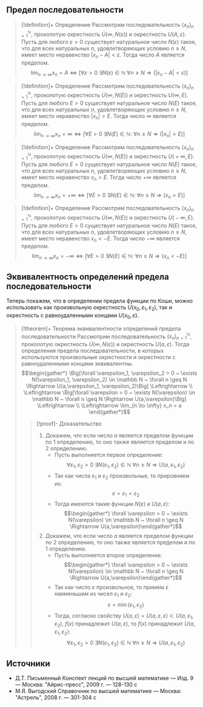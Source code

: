 ## Предел последовательности
> [!definition]+ Определение
> Рассмотрим последовательность $(x_n)_{n=1}^{\mathbb N}$, проколотую окрестность $\dot U\big(\infty, N(\varepsilon)\big)$ и окрестность $U\big(A, \varepsilon\big)$. Пусть для любого $\varepsilon > 0$ существует натуральное число $N(\varepsilon)$ такое, что для всех натуральных $n$, удовлетворяющих условию $n \geq N$, имеет место неравенство $|x_n - A| < \varepsilon$. Тогда число $A$ является пределом. $$\lim_{n \to \infty} x_n = A \Leftrightarrow \Big[\forall \varepsilon > 0 ~ \exists N(\varepsilon) \in \mathbb N ~ \forall n \geq N \Rightarrow \big(|x_n - A| < \varepsilon\big)\Big]$$

> [!definition]+ Определение
> Рассмотрим последовательность $(x_n)_{n=1}^{\mathbb N}$, проколотую окрестность $\dot U\big(\infty, N(E)\big)$ и окрестность $U\big(\infty, E\big)$. Пусть для любого $E > 0$ существует натуральное число $N(E)$ такое, что для всех натуральных $n$, удовлетворяющих условию $n \geq N$, имеет место неравенство $|x_n| > E$. Тогда число $\infty$ является пределом. $$\lim_{n \to \infty} x_n = \infty \Leftrightarrow \Big[\forall E > 0 ~ \exists N (E) \in \mathbb N \colon ~ \forall n \geqslant N \Rightarrow \big(|x_n| > E\big)\Big]$$

> [!definition]+ Определение
> Рассмотрим последовательность $(x_n)_{n=1}^{\mathbb N}$, проколотую окрестность $\dot U\big(\infty, N(E)\big)$ и окрестность $U\big(+\infty, E\big)$. Пусть для любого $E > 0$ существует натуральное число $N(E)$ такое, что для всех натуральных $n$, удовлетворяющих условию $n \geq N$, имеет место неравенство $x_n > E$. Тогда число $+\infty$ является пределом. $$\lim_{n \to \infty} x_n = +\infty \Leftrightarrow \Big[\forall E > 0 ~ \exists N (E) \in \mathbb N \colon ~ \forall n \geqslant N \Rightarrow \big(x_n > E\big)\Big]$$

> [!definition]+ Определение
> Рассмотрим последовательность $(x_n)_{n=1}^{\mathbb N}$, проколотую окрестность $\dot U\big(\infty, N(E)\big)$ и окрестность $U\big(-\infty, E\big)$. Пусть для любого $E > 0$ существует натуральное число $N(E)$ такое, что для всех натуральных $n$, удовлетворяющих условию $n \geq N$, имеет место неравенство $x_n < -E$. Тогда число $-\infty$ является пределом. $$\lim_{n \to \infty} x_n = -\infty \Leftrightarrow \Big[\forall E > 0 ~ \exists N (E) \in \mathbb N \colon ~ \forall n \geqslant N \Rightarrow \big(x_n < -E\big)\Big]$$

## Эквивалентность определений предела последовательности
Теперь покажем, что в определении предела функции по Коши, можно использовать как произвольную окрестность $U(x_0,\varepsilon_1, \varepsilon_2)$, так и окрестность с равноудаленными концами $U(x_0,\varepsilon)$.

> [!theorem]+ Теорема эквивалентности определений предела последовательности
> Рассмотрим последовательность $(x_n)_{n=1}^{\mathbb N}$, проколотую окрестность $\dot U\big(\infty, N(\varepsilon)\big)$ и окрестность $U\big(a, \varepsilon\big)$. Тогда определения предела последовательности, в которых используются произвольные окрестности и окрестности с равноудаленными концами эквивалентны. $$\begin{gather*} \Big[\forall \varepsilon_1, \varepsilon_2  > 0 ~ \exists N(\varepsilon_1, \varepsilon_2) \in \mathbb N ~ \forall n \geq N \Rightarrow U(a,\varepsilon_1, \varepsilon_2)\Big] \Leftrightarrow \\ \Leftrightarrow \Big[\forall \varepsilon > 0 ~ \exists N(\varepsilon) \in \mathbb N ~ \forall n \geq N \Rightarrow U(a,\varepsilon)\Big] \Leftrightarrow \\ \Leftrightarrow \lim_{n \to \infty} x_n = a \end{gather*}$$
> > [!proof]- Доказательство
> > 1. Докажем, что если число $a$ является пределом функции по $1$ определению, то оно также является пределом и по $2$ определению.
> > 	* Пусть выполняется первое определение: $$\forall \varepsilon_1, \varepsilon_2  > 0 ~ \exists N(\varepsilon_1, \varepsilon_2) \in \mathbb N ~ \forall n \geq N \Rightarrow U(a,\varepsilon_1, \varepsilon_2)$$
> > 	* Так как числа $\varepsilon_1$ и $\varepsilon_2$ произвольные, то прировняем их: $$\varepsilon = \varepsilon_1 = \varepsilon_2$$
> > 	* Тогда имеются такие функции $N(\varepsilon)$ и $U(a,\varepsilon)$: $$\begin{gather*} \forall \varepsilon > 0 ~ \exists N(\varepsilon) \in \mathbb N ~ \forall n \geq N \Rightarrow U(a,\varepsilon)\end{gather*}$$
> > 2. Докажем, что если число $a$ является пределом функции по $2$ определению, то оно также является пределом и по $1$ определению.
> > 	* Пусть выполняется второе определение: $$\begin{gather*} \forall \varepsilon > 0 ~ \exists N(\varepsilon) \in \mathbb N ~ \forall n \geq N \Rightarrow U(a,\varepsilon)\end{gather*}$$
> > 	* Так как число $\varepsilon$ произвольное, то примем $\varepsilon$ наименьшим из чисел $\varepsilon_1$ и $\varepsilon_2$: $$\varepsilon = \min\big(\varepsilon_1, \varepsilon_2\big)$$
> > 	* Тогда, согласно свойству $U(a,\varepsilon) = U(a,\varepsilon,\varepsilon) \subset U(a, \varepsilon_1, \varepsilon_2)$, $f(x)$ принадлежит $U(a,\varepsilon)$, то $f(x)$ принадлежит $U(a, \varepsilon_1, \varepsilon_2)$:$$\forall \varepsilon_1, \varepsilon_2  > 0 ~ \exists N(\varepsilon_1, \varepsilon_2) \in \mathbb N ~ \forall n \geq N \Rightarrow U(a,\varepsilon_1, \varepsilon_2)$$

## Источники
* Д.Т. Письменный Конспект лекций по высшей математике _—_ Изд. 9 — Москва: "Айрис-пресс", 2009 г. — 128-130 с
* М.Я. Выгодский Справочник по высшей математике — Москва: "Астрель", 2008 г. — 301-304 с